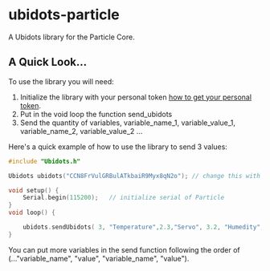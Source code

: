# ubidots-particle
A Ubidots library for the Particle Core.

## A Quick Look...

To use the library you will need:

1. Initialize the library with your personal token [how to get your personal token](http://ubidots.com/docs/get_started/quickstart/tutorial.html).
2. Put in the void loop the function send_ubidots
3. Send the quantity of variables,  variable_name_1, variable_value_1, variable_name_2, variable_value_2 ... 

Here's a quick example of how to use the library to send 3 values:

``` cpp
#include "Ubidots.h"

Ubidots ubidots("CCN8FrVulGRBulATkbaiR9Myx8qN2o"); // change this with your token

void setup() {
    Serial.begin(115200);   // initialize serial of Particle
}
void loop() {

    ubidots.sendUbidots( 3, "Temperature",2.3,"Servo", 3.2, "Humedity", 4.2 ); 
}
```
You can put more variables in the send function following the order of (..."variable_name", "value", "variable_name", "value").




